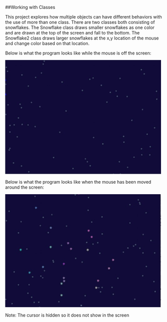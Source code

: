 ##Working with Classes

This project explores how multiple objects can have different behaviors with the use of more than one class. There are two classes both consisting of snowflakes. The Snowflake class draws smaller snowflakes as one color and are drawn at the top of the screen and fall to the bottom. The Snowflake2 class draws larger snowflakes at the x,y location of the mouse and change color based on that location.

Below is what the program looks like while the mouse is off the screen:

![Screenshot1](assets/Screenshot1.jpg)

Below is what the program looks like when the mouse has been moved around the screen: 

![Screenshot2](assets/Screenshot2.jpg)

Note: The cursor is hidden so it does not show in the screen

